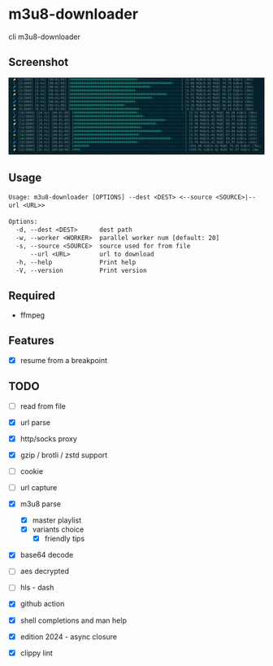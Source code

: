 # m3u8-downloader

cli m3u8-downloader

## Screenshot

![preview.png](https://github.com/someoneonsmile/m3u8-downloader/blob/main/img/preview.png?raw=true)

## Usage

```
Usage: m3u8-downloader [OPTIONS] --dest <DEST> <--source <SOURCE>|--url <URL>>

Options:
  -d, --dest <DEST>      dest path
  -w, --worker <WORKER>  parallel worker num [default: 20]
  -s, --source <SOURCE>  source used for from file
      --url <URL>        url to download
  -h, --help             Print help
  -V, --version          Print version
```

## Required

- ffmpeg

## Features

- [x] resume from a breakpoint

## TODO

- [ ] read from file
- [x] url parse
- [x] http/socks proxy
- [x] gzip / brotli / zstd support
- [ ] cookie
- [ ] url capture
- [x] m3u8 parse
  - [x] master playlist
  - [x] variants choice
    - [x] friendly tips
- [x] base64 decode
- [ ] aes decrypted
- [ ] hls - dash

- [x] github action
- [x] shell completions and man help
- [x] edition 2024 - async closure
- [x] clippy lint
